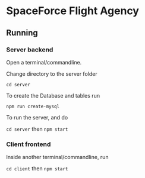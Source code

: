 # SpaceForce Flight Agency

## Running
### Server backend
Open a terminal/commandline.

Change directory to the server folder

`cd server`

To create the Database and tables run 

`npm run create-mysql`

To run the server, and do

`cd server` then `npm start`

### Client frontend
Inside another terminal/commandline, run

`cd client` then `npm start`
